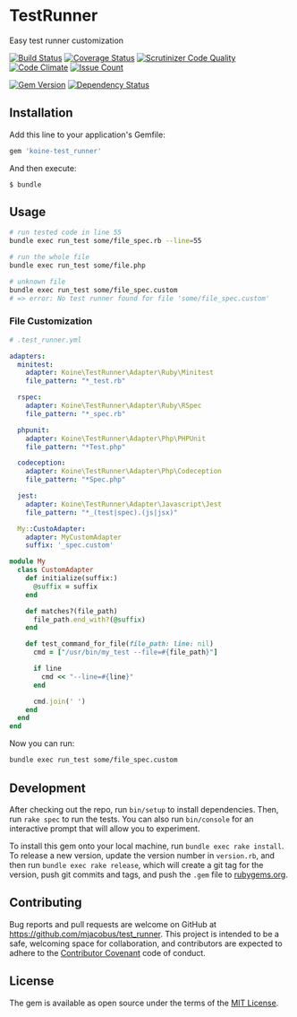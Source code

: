 # TestRunner

Easy test runner customization

[![Build Status](https://travis-ci.org/mjacobus/test_runner.svg?branch=master)](https://travis-ci.org/mjacobus/koine-test_runner)
[![Coverage Status](https://coveralls.io/repos/github/mjacobus/test_runner/badge.svg?branch=master)](https://coveralls.io/github/mjacobus/test_runner?branch=master)
[![Scrutinizer Code Quality](https://scrutinizer-ci.com/g/mjacobus/test_runner/badges/quality-score.png?b=master)](https://scrutinizer-ci.com/g/mjacobus/test_runner/?branch=master)
[![Code Climate](https://codeclimate.com/github/mjacobus/test_runner/badges/gpa.svg)](https://codeclimate.com/github/mjacobus/test_runner)
[![Issue Count](https://codeclimate.com/github/mjacobus/test_runner/badges/issue_count.svg)](https://codeclimate.com/github/mjacobus/test_runner)

[![Gem Version](https://badge.fury.io/rb/koine-test_runner.svg)](https://badge.fury.io/rb/koine-test_runner)
[![Dependency Status](https://gemnasium.com/badges/github.com/mjacobus/test_runner.svg)](https://gemnasium.com/github.com/mjacobus/test_runner)

## Installation

Add this line to your application's Gemfile:

```ruby
gem 'koine-test_runner'
```

And then execute:

    $ bundle


## Usage

```bash
# run tested code in line 55
bundle exec run_test some/file_spec.rb --line=55

# run the whole file
bundle exec run_test some/file.php

# unknown file
bundle exec run_test some/file_spec.custom 
# => error: No test runner found for file 'some/file_spec.custom'
```

### File Customization

```yaml
# .test_runner.yml

adapters:
  minitest:
    adapter: Koine\TestRunner\Adapter\Ruby\Minitest
    file_pattern: "*_test.rb"

  rspec:
    adapter: Koine\TestRunner\Adapter\Ruby\RSpec
    file_pattern: "*_spec.rb"

  phpunit:
    adapter: Koine\TestRunner\Adapter\Php\PHPUnit
    file_pattern: "*Test.php"

  codeception:
    adapter: Koine\TestRunner\Adapter\Php\Codeception
    file_pattern: "*Spec.php"

  jest:
    adapter: Koine\TestRunner\Adapter\Javascript\Jest
    file_pattern: "*_(test|spec).(js|jsx)"

  My::CustoAdapter:
    adapter: MyCustomAdapter
    suffix: '_spec.custom'
```

```ruby
module My
  class CustomAdapter
    def initialize(suffix:)
      @suffix = suffix
    end

    def matches?(file_path)
      file_path.end_with?(@suffix)
    end

    def test_command_for_file(file_path: line: nil)
      cmd = ["/usr/bin/my_test --file=#{file_path}"]

      if line
        cmd << "--line=#{line}"
      end

      cmd.join(' ')
    end
  end
end
```

Now you can run:

```bash
bundle exec run_test some/file_spec.custom
```

## Development

After checking out the repo, run `bin/setup` to install dependencies. Then, run `rake spec` to run the tests. You can also run `bin/console` for an interactive prompt that will allow you to experiment.

To install this gem onto your local machine, run `bundle exec rake install`. To release a new version, update the version number in `version.rb`, and then run `bundle exec rake release`, which will create a git tag for the version, push git commits and tags, and push the `.gem` file to [rubygems.org](https://rubygems.org).

## Contributing

Bug reports and pull requests are welcome on GitHub at https://github.com/mjacobus/test_runner. This project is intended to be a safe, welcoming space for collaboration, and contributors are expected to adhere to the [Contributor Covenant](http://contributor-covenant.org) code of conduct.


## License

The gem is available as open source under the terms of the [MIT License](http://opensource.org/licenses/MIT).

